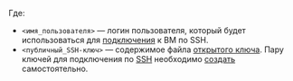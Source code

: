 Где:
* `<имя_пользователя>` — логин пользователя, который будет использоваться для [подключения](../../../compute/operations/vm-connect/ssh.md) к ВМ по SSH.
* `<публичный_SSH-ключ>` — содержимое файла [открытого ключа](../../../compute/operations/vm-connect/ssh.md#creating-ssh-keys). Пару ключей для подключения по [SSH](../../../glossary/ssh-keygen.md) необходимо [создать](../../../compute/operations/vm-connect/ssh.md#creating-ssh-keys) самостоятельно.